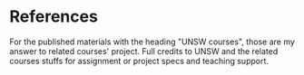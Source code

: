 # References

For the published materials with the heading "UNSW courses", those are my answer to related courses' project.
Full credits to UNSW and the related courses stuffs for assignment or project specs and teaching support.

